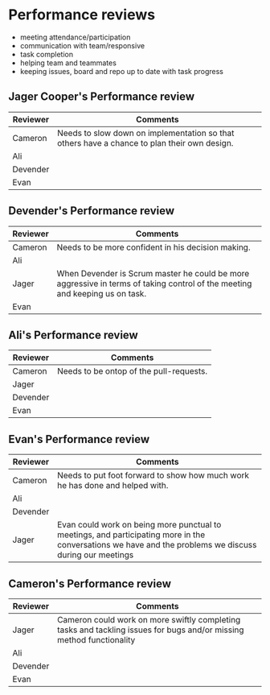 # Performance reviews

- meeting attendance/participation
- communication with team/responsive
- task completion
- helping team and teammates
- keeping issues, board and repo up to date with task progress
  
## Jager Cooper's Performance review

| Reviewer | Comments |
| -------- | -------- |
| Cameron | Needs to slow down on implementation so that others have a chance to plan their own design. |
| Ali | |
| Devender | |
| Evan | |

## Devender's Performance review

| Reviewer | Comments |
| -------- | -------- |
| Cameron | Needs to be more confident in his decision making. |
| Ali | |
| Jager | When Devender is Scrum master he could be more aggressive in terms of taking control of the meeting and keeping us on task. |
| Evan | |

## Ali's Performance review

| Reviewer | Comments |
| -------- | -------- |
| Cameron | Needs to be ontop of the pull-requests. |
| Jager |  |
| Devender | |
| Evan |  |

## Evan's Performance review

| Reviewer | Comments |
| -------- | -------- |
| Cameron | Needs to put foot forward to show how much work he has done and helped with. |
| Ali | |
| Devender | |
| Jager | Evan could work on being more punctual to meetings, and participating more in the conversations we have and the problems we discuss during our meetings |

## Cameron's Performance review

| Reviewer | Comments |
| -------- | -------- |
| Jager | Cameron could work on more swiftly completing tasks and tackling issues for bugs and/or missing method functionality |
| Ali | |
| Devender | |
| Evan | |
